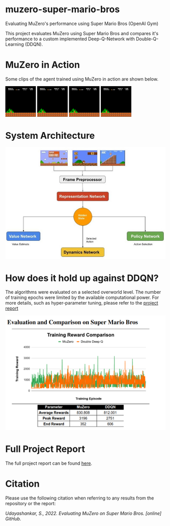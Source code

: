 # muzero-super-mario-bros
Evaluating MuZero's performance using Super Mario Bros (OpenAI Gym)

This project evaluates MuZero using Super Mario Bros and compares it's performance to a custom implemented Deep-Q-Network with Double-Q-Learning (DDQN). 

# MuZero in Action
Some clips of the agent trained using MuZero in action are shown below.

![Muzero_Mario_GIF_1](https://github.com/sreeharshau/muzero-super-mario-bros/blob/main/agent01_623_3196(1).gif) ![MuZero_Mario_GIF_2](https://github.com/sreeharshau/muzero-super-mario-bros/blob/main/agent01_754_3191(1).gif) ![MuZero_Mario_GIF_3](https://github.com/sreeharshau/muzero-super-mario-bros/blob/main/agent01_356_1420(1).gif) ![MuZero_Mario_GIF_4](https://github.com/sreeharshau/muzero-super-mario-bros/blob/main/agent01_19_359(1).gif) 


# System Architecture
![MuZero_Architecture](https://github.com/sreeharshau/muzero-super-mario-bros/blob/main/MuZero_Architecture.jpg)

# How does it hold up against DDQN?

The algorithms were evaluated on a selected overworld level. The number of training epochs were limited by the available computational power. For more details, such as hyper-parameter tuning, please refer to the [project report](https://github.com/sreeharshau/muzero-super-mario-bros/blob/main/Evaluating_MuZero_Super_Mario_Bros.pdf)

![MuZero_vs_DDQN](https://github.com/sreeharshau/muzero-super-mario-bros/blob/main/MuZero_vs_DDQN.png)

# Full Project Report

The full project report can be found [here](https://github.com/sreeharshau/muzero-super-mario-bros/blob/main/Evaluating_MuZero_Super_Mario_Bros.pdf).

# Citation

Please use the following citation when referring to any results from the repository or the report:

_Udayashankar, S., 2022. Evaluating MuZero on Super Mario Bros. [online] GitHub._ 
